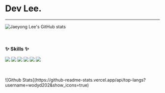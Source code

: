  # Dev Lee.
---------------------------------------

 ![Jaeyong Lee's GitHub stats](https://github-readme-stats.vercel.app/api?username=wodyd202&show_icons=true&theme=radical)

<br>

### ✨ Skills ✨
<img src="https://img.shields.io/badge/Java-3DDC84?style=flat-
square&logo=Java&logoColor=white&color=important"/>
<img src="https://img.shields.io/badge/Spring-3DDC84?style=flat-
square&logo=Spring&logoColor=white&color=success"/>
<img src="https://img.shields.io/badge/Mysql-3DDC84?style=flat-
square&logo=Mysql&logoColor=white&color=yellowgreen"/>
<img src="https://img.shields.io/badge/Kafka-3DDC84?style=flat-
square&logo=kafka&logoColor=white&color=blue"/>
<img src="https://img.shields.io/badge/Redis-3DDC84?style=flat-square&logo=Redis&logoColor=white&color=red"/>
<img src="https://img.shields.io/badge/javascript-3DDC84?style=flat-square&logo=javascript&logoColor=white&color=yellow"/>

<br>
<br>
![Github Stats](https://github-readme-stats.vercel.app/api/top-langs?username=wodyd202&show_icons=true)
